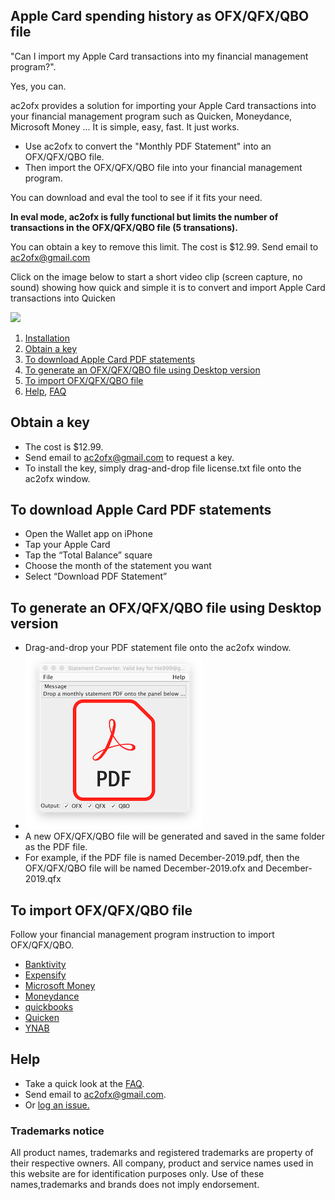 ## Apple Card spending history as OFX/QFX/QBO file
"Can I import my Apple Card transactions into my financial management program?".

Yes, you can.

ac2ofx provides a solution for importing your Apple Card transactions into your financial management program such as Quicken, Moneydance, Microsoft Money ... It is simple, easy, fast. It just works.

* Use ac2ofx to convert the "Monthly PDF Statement" into an OFX/QFX/QBO file.
* Then import the OFX/QFX/QBO file into your financial management program.

You can download and eval the tool to see if it fits your need.

**In eval mode, ac2ofx is fully functional but limits the number of transactions in the OFX/QFX/QBO file (5 transations).**

You can obtain a key to remove this limit. The cost is $12.99. Send email to ac2ofx@gmail.com

Click on the image below to start a short video clip (screen capture, no sound) showing how quick and simple it is to convert and import Apple Card transactions into Quicken

[![](http://img.youtube.com/vi/gDGWYvJEBzw/0.jpg)](http://www.youtube.com/watch?v=gDGWYvJEBzw "Importing Apple Card transactions into Quicken")

1. [Installation](installation.md)
2. [Obtain a key](#obtain-a-key)
3. [To download Apple Card PDF statements](#to-download-apple-card-pdf-statements)
4. [To generate an OFX/QFX/QBO file using Desktop version](#to-generate-an-ofxqfxqbo-file-using-desktop-version)
5. [To import OFX/QFX/QBO file](#to-import-ofxqfxqbo-file)
6. [Help](#help), [FAQ](faq.md)

## Obtain a key
* The cost is $12.99.
* Send email to ac2ofx@gmail.com to request a key.
* To install the key, simply drag-and-drop file license.txt file onto the ac2ofx window. 

## To download Apple Card PDF statements
* Open the Wallet app on iPhone
* Tap your Apple Card
* Tap the “Total Balance” square
* Choose the month of the statement you want
* Select “Download PDF Statement”

## To generate an OFX/QFX/QBO file using Desktop version
* Drag-and-drop your PDF statement file onto the ac2ofx window.
* ![Tool Window Image](/image01.png)
* A new OFX/QFX/QBO file will be generated and saved in the same folder as the PDF file.
* For example, if the PDF file is named December-2019.pdf, then the OFX/QFX/QBO file will be named December-2019.ofx and December-2019.qfx

## To import OFX/QFX/QBO file
Follow your financial management program instruction to import OFX/QFX/QBO.
* [Banktivity](https://www.iggsoftware.com/support/articles/ibank-5/how-to-use-manualweb-downloads-in-ibank/#:~:text=)
* [Expensify](https://docs.expensify.com/en/articles/1719939-personal-cards-import-via-csv)
* [Microsoft Money](msmoney.md)
* [Moneydance](moneydance.md)
* [quickbooks](quickbooks.md)
* [Quicken](quicken.md)
* [YNAB](https://www.youneedabudget.com/fbi/)

## Help
* Take a quick look at the [FAQ](faq.md).
* Send email to ac2ofx@gmail.com.
* Or [log an issue.](https://bitbucket.org/hleofxquotesteam/dist-applecardstmt/issues)

### Trademarks notice

All product names, trademarks and registered trademarks are property of their respective owners. All company, product and service names used in this website are for identification purposes only. Use of these names,trademarks and brands does not imply endorsement.
